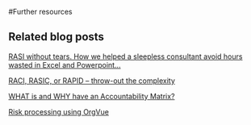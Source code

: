 #Further resources

## Related blog posts

[RASI without tears. How we helped a sleepless consultant avoid hours wasted in Excel and Powerpoint…](http://blog.orgvue.com/rasi-without-tears-how-we-helped-a-sleepless-consultant-avoid-hours-wasted-in-excel-and-powerpoint/)

[RACI, RASIC, or RAPID – throw-out the complexity](http://blog.orgvue.com/raci-rasic-or-rapid-throw-out-the-complexity/
)

[WHAT is and WHY have an Accountability Matrix?](http://blog.orgvue.com/what-is-and-why-have-an-accountability-matrix/)

[Risk processing using OrgVue](http://blog.orgvue.com/risk-processing-using-orgvue/)




